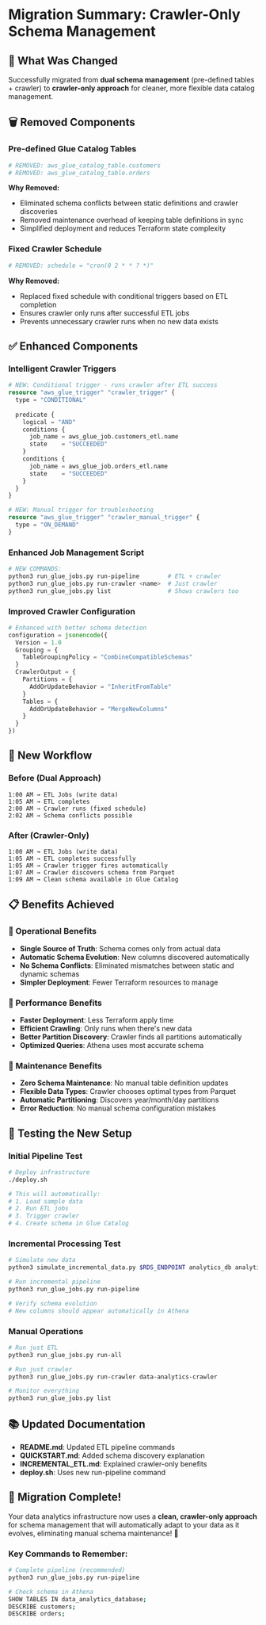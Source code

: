 # Migration Summary: Crawler-Only Schema Management

## 🎯 **What Was Changed**

Successfully migrated from **dual schema management** (pre-defined tables + crawler) to **crawler-only approach** for cleaner, more flexible data catalog management.

## 🗑️ **Removed Components**

### **Pre-defined Glue Catalog Tables**
```terraform
# REMOVED: aws_glue_catalog_table.customers
# REMOVED: aws_glue_catalog_table.orders
```

**Why Removed:**
- Eliminated schema conflicts between static definitions and crawler discoveries
- Removed maintenance overhead of keeping table definitions in sync
- Simplified deployment and reduces Terraform state complexity

### **Fixed Crawler Schedule**
```terraform
# REMOVED: schedule = "cron(0 2 * * ? *)"
```

**Why Removed:**
- Replaced fixed schedule with conditional triggers based on ETL completion
- Ensures crawler only runs after successful ETL jobs
- Prevents unnecessary crawler runs when no new data exists

## ✅ **Enhanced Components**

### **Intelligent Crawler Triggers**
```terraform
# NEW: Conditional trigger - runs crawler after ETL success
resource "aws_glue_trigger" "crawler_trigger" {
  type = "CONDITIONAL"
  
  predicate {
    logical = "AND"
    conditions {
      job_name = aws_glue_job.customers_etl.name
      state    = "SUCCEEDED"
    }
    conditions {
      job_name = aws_glue_job.orders_etl.name
      state    = "SUCCEEDED"
    }
  }
}

# NEW: Manual trigger for troubleshooting
resource "aws_glue_trigger" "crawler_manual_trigger" {
  type = "ON_DEMAND"
}
```

### **Enhanced Job Management Script**
```bash
# NEW COMMANDS:
python3 run_glue_jobs.py run-pipeline        # ETL + crawler
python3 run_glue_jobs.py run-crawler <name>  # Just crawler
python3 run_glue_jobs.py list                # Shows crawlers too
```

### **Improved Crawler Configuration**
```terraform
# Enhanced with better schema detection
configuration = jsonencode({
  Version = 1.0
  Grouping = {
    TableGroupingPolicy = "CombineCompatibleSchemas"
  }
  CrawlerOutput = {
    Partitions = {
      AddOrUpdateBehavior = "InheritFromTable"
    }
    Tables = {
      AddOrUpdateBehavior = "MergeNewColumns"
    }
  }
})
```

## 🔄 **New Workflow**

### **Before (Dual Approach)**
```
1:00 AM → ETL Jobs (write data)
1:05 AM → ETL completes
2:00 AM → Crawler runs (fixed schedule)
2:02 AM → Schema conflicts possible
```

### **After (Crawler-Only)**
```
1:00 AM → ETL Jobs (write data)  
1:05 AM → ETL completes successfully
1:05 AM → Crawler trigger fires automatically
1:07 AM → Crawler discovers schema from Parquet
1:09 AM → Clean schema available in Glue Catalog
```

## 📋 **Benefits Achieved**

### **🎯 Operational Benefits**
- **Single Source of Truth**: Schema comes only from actual data
- **Automatic Schema Evolution**: New columns discovered automatically
- **No Schema Conflicts**: Eliminated mismatches between static and dynamic schemas
- **Simpler Deployment**: Fewer Terraform resources to manage

### **🚀 Performance Benefits**
- **Faster Deployment**: Less Terraform apply time
- **Efficient Crawling**: Only runs when there's new data
- **Better Partition Discovery**: Crawler finds all partitions automatically
- **Optimized Queries**: Athena uses most accurate schema

### **🔧 Maintenance Benefits**
- **Zero Schema Maintenance**: No manual table definition updates
- **Flexible Data Types**: Crawler chooses optimal types from Parquet
- **Automatic Partitioning**: Discovers year/month/day partitions
- **Error Reduction**: No manual schema configuration mistakes

## 🧪 **Testing the New Setup**

### **Initial Pipeline Test**
```bash
# Deploy infrastructure
./deploy.sh

# This will automatically:
# 1. Load sample data
# 2. Run ETL jobs  
# 3. Trigger crawler
# 4. Create schema in Glue Catalog
```

### **Incremental Processing Test**
```bash
# Simulate new data
python3 simulate_incremental_data.py $RDS_ENDPOINT analytics_db analytics_user ChangeMe123!

# Run incremental pipeline
python3 run_glue_jobs.py run-pipeline

# Verify schema evolution
# New columns should appear automatically in Athena
```

### **Manual Operations**
```bash
# Run just ETL
python3 run_glue_jobs.py run-all

# Run just crawler
python3 run_glue_jobs.py run-crawler data-analytics-crawler

# Monitor everything
python3 run_glue_jobs.py list
```

## 📚 **Updated Documentation**

- **README.md**: Updated ETL pipeline commands
- **QUICKSTART.md**: Added schema discovery explanation
- **INCREMENTAL_ETL.md**: Explained crawler-only benefits
- **deploy.sh**: Uses new run-pipeline command

## 🎉 **Migration Complete!**

Your data analytics infrastructure now uses a **clean, crawler-only approach** for schema management that will automatically adapt to your data as it evolves, eliminating manual schema maintenance! 🚀

### **Key Commands to Remember:**
```bash
# Complete pipeline (recommended)
python3 run_glue_jobs.py run-pipeline

# Check schema in Athena
SHOW TABLES IN data_analytics_database;
DESCRIBE customers;
DESCRIBE orders;
```
